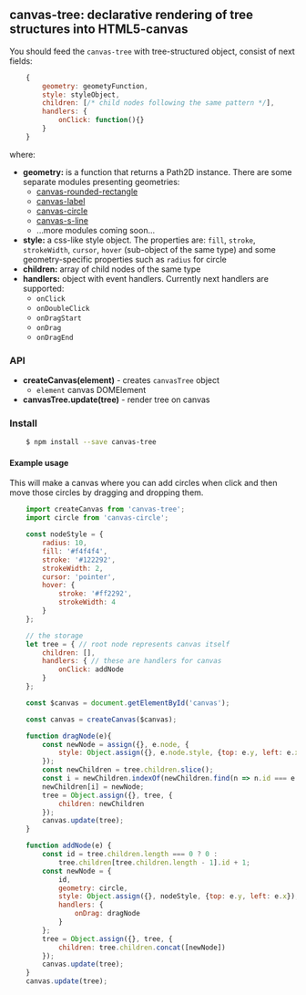 ## canvas-tree: declarative rendering of tree structures into HTML5-canvas

You should feed the `canvas-tree` with tree-structured object, consist of next fields:

```javascript
    {
        geometry: geometyFunction,
        style: styleObject,
        children: [/* child nodes following the same pattern */],
        handlers: {
            onClick: function(){}
        }
    }
```
where:
- **geometry:** is a function that returns a Path2D instance. There are some
    separate modules presenting geometries:
    - [canvas-rounded-rectangle](https://www.npmjs.com/package/canvas-rounded-rectangle)
    - [canvas-label](https://www.npmjs.com/package/canvas-label)
    - [canvas-circle](https://www.npmjs.com/package/canvas-circle)
    - [canvas-s-line](https://www.npmjs.com/package/canvas-s-line)
    - ...more modules coming soon...
- **style:** a css-like style object. The properties are: `fill`, `stroke`,
    `strokeWidth`, `cursor`, `hover` (sub-object of the same type) and some
    geometry-specific properties such as `radius` for circle
- **children:** array of child nodes of the same type
- **handlers:** object with event handlers. Currently next handlers are supported:
    - `onClick`
    - `onDoubleClick`
    - `onDragStart`
    - `onDrag`
    - `onDragEnd`

### API

 - **createCanvas(element)** - creates `canvasTree` object
    - `element` canvas DOMElement
 - **canvasTree.update(tree)** - render tree on canvas

### Install

```bash
    $ npm install --save canvas-tree
```

#### Example usage

This will make a canvas where you can add circles when click and then move those circles
by dragging and dropping them.

```javascript
    import createCanvas from 'canvas-tree';
    import circle from 'canvas-circle';

    const nodeStyle = {
        radius: 10,
        fill: '#f4f4f4',
        stroke: '#122292',
        strokeWidth: 2,
        cursor: 'pointer',
        hover: {
            stroke: '#ff2292',
            strokeWidth: 4
        }
    };

    // the storage
    let tree = { // root node represents canvas itself
        children: [],
        handlers: { // these are handlers for canvas
            onClick: addNode
        }
    };

    const $canvas = document.getElementById('canvas');

    const canvas = createCanvas($canvas);

    function dragNode(e){
        const newNode = assign({}, e.node, {
            style: Object.assign({}, e.node.style, {top: e.y, left: e.x})
        });
        const newChildren = tree.children.slice();
        const i = newChildren.indexOf(newChildren.find(n => n.id === e.node.id));
        newChildren[i] = newNode;
        tree = Object.assign({}, tree, {
            children: newChildren
        });
        canvas.update(tree);
    }

    function addNode(e) {
        const id = tree.children.length === 0 ? 0 :
            tree.children[tree.children.length - 1].id + 1;
        const newNode = {
            id,
            geometry: circle,
            style: Object.assign({}, nodeStyle, {top: e.y, left: e.x}),
            handlers: {
                onDrag: dragNode
            }
        };
        tree = Object.assign({}, tree, {
            children: tree.children.concat([newNode])
        });
        canvas.update(tree);
    }
    canvas.update(tree);
```
